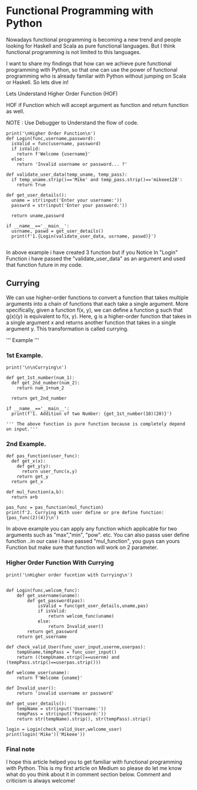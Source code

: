 # Functional Programming with Python
  
Nowadays functional programming is becoming a new trend and people looking for Haskell 
and Scala as pure functional languages. But I think functional programming
is not limited to this languages. 

I want to share my findings that how can we achieve pure functional programming  with Python,
so that one can use the power of functional programming who is already familar with Python without jumping
on Scala or Haskell.
So lets dive in!   
  
Lets Understand Higher Order Function (HOF)
  
HOF if Function which will accept argument as function and return function as well.

NOTE : Use Debugger to Understand the flow of code.



```
print('\nHigher Order Function\n')
def Login(func,username,password):
  isValid = func(username, password)
  if isValid:
    return f'Welcome {username}'
  else:
    return 'Invalid username or password... ?'
  
def validate_user_data(temp_uname, temp_pass):
  if temp_uname.strip()=='Mike' and temp_pass.strip()=='mikeee128':
    return True
    
def get_user_details():
  uname = str(input('Enter your username:'))
  passwrd = str(input('Enter your password:'))

  return uname,passwrd

if __name__=='__main__':
  usrname, paswd = get_user_details()
  print(f'1.{Login(validate_user_data, usrname, paswd)}')


```
  In above example i have created 3 function but if you Notice
  In "Login" Function i have passed the "validate_user_data" as 
  an argument and used that function future in my code. 



## Currying


  We can use higher-order functions to convert a function that takes 
  multiple arguments into a chain of functions that each take a single
  argument. More specifically, given a function f(x, y), we can define
  a function g such that g(x)(y) is equivalent to f(x, y). Here, g is a
  higher-order function that takes in a single argument x and returns 
  another function that takes in a single argument y. This transformation 
  is called currying.

''' Example '''
### 1st Example. 
```
print('\n\nCurrying\n')

def get_1st_number(num_1):
  def get_2nd_number(num_2):
    return num_1+num_2

  return get_2nd_number

if __name__=='__main__':
  print(f'1. Addition of two Number: {get_1st_number(10)(20)}')

''' The above function is pure function because is completely depend on input.'''
```
### 2nd Example.
```
def pas_function(user_func):
  def get_x(x):
    def get_y(y):
      return user_func(x,y)
    return get_y
  return get_x

def mul_function(a,b):
  return a+b

pas_func = pas_function(mul_function)
print(f'2. Currying With user define or pre define function:{pas_func(2)(4)}\n')
```
 
  In above example you can apply any function which applicable for two arguments such as "max","min", "pow". etc.
  You can also passs user define function ..in our case i have passed "mul_function", you guys can yours
  Function but make sure that function will work on 2 parameter.




### Higher Order Function With Currying
``` 
print('\nHigher order fucntion with Currying\n')


def Login(func,welcom_func):
    def get_username(uname):
        def get_password(pas):
            isValid = func(get_user_details,uname,pas)
            if isValid:
                return welcom_func(uname)
            else:
                return Invalid_user()
        return get_password
    return get_username

def check_valid_User(func_user_input,usernm,userpas):
    tempUname,tempPass = func_user_input()
    return ((tempUname.strip()==usernm) and (tempPass.strip()==userpas.strip()))

def welcome_user(uname):
    return f'Welcome {uname}'

def Invalid_user():
    return 'invalid username or password'

def get_user_details():
    tempName = str(input('Username:'))
    tempPass = str(input('Password:'))
    return str(tempName).strip(), str(tempPass).strip()

login = Login(check_valid_User,welcome_user)
print(login('Mike')('Mikeee'))
```

### Final note

I hope this article helped you to get familiar with functional programming with Python.
This is my first article on Medium so please do let me know what do you think about it in
comment section below. Comment and criticism is always welcome! 

